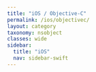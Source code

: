 ```yaml
---
title: "iOS / Objective-C"
permalink: /ios/objectivec/
layout: category
taxonomy: nsobject
classes: wide
sidebar:
  title: "iOS"
  nav: sidebar-swift
---
```

